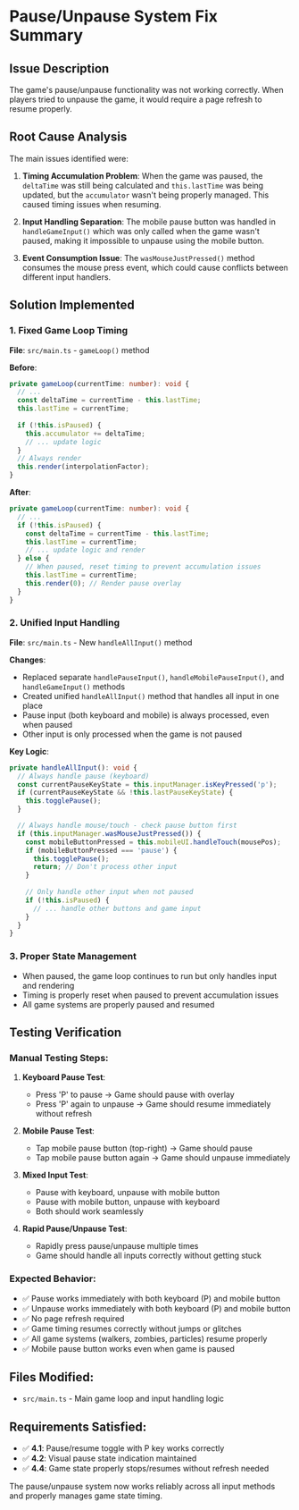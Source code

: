 # Pause/Unpause System Fix Summary

## Issue Description
The game's pause/unpause functionality was not working correctly. When players tried to unpause the game, it would require a page refresh to resume properly.

## Root Cause Analysis
The main issues identified were:

1. **Timing Accumulation Problem**: When the game was paused, the `deltaTime` was still being calculated and `this.lastTime` was being updated, but the `accumulator` wasn't being properly managed. This caused timing issues when resuming.

2. **Input Handling Separation**: The mobile pause button was handled in `handleGameInput()` which was only called when the game wasn't paused, making it impossible to unpause using the mobile button.

3. **Event Consumption Issue**: The `wasMouseJustPressed()` method consumes the mouse press event, which could cause conflicts between different input handlers.

## Solution Implemented

### 1. Fixed Game Loop Timing
**File**: `src/main.ts` - `gameLoop()` method

**Before**:
```typescript
private gameLoop(currentTime: number): void {
  // ...
  const deltaTime = currentTime - this.lastTime;
  this.lastTime = currentTime;
  
  if (!this.isPaused) {
    this.accumulator += deltaTime;
    // ... update logic
  }
  // Always render
  this.render(interpolationFactor);
}
```

**After**:
```typescript
private gameLoop(currentTime: number): void {
  // ...
  if (!this.isPaused) {
    const deltaTime = currentTime - this.lastTime;
    this.lastTime = currentTime;
    // ... update logic and render
  } else {
    // When paused, reset timing to prevent accumulation issues
    this.lastTime = currentTime;
    this.render(0); // Render pause overlay
  }
}
```

### 2. Unified Input Handling
**File**: `src/main.ts` - New `handleAllInput()` method

**Changes**:
- Replaced separate `handlePauseInput()`, `handleMobilePauseInput()`, and `handleGameInput()` methods
- Created unified `handleAllInput()` method that handles all input in one place
- Pause input (both keyboard and mobile) is always processed, even when paused
- Other input is only processed when the game is not paused

**Key Logic**:
```typescript
private handleAllInput(): void {
  // Always handle pause (keyboard)
  const currentPauseKeyState = this.inputManager.isKeyPressed('p');
  if (currentPauseKeyState && !this.lastPauseKeyState) {
    this.togglePause();
  }

  // Always handle mouse/touch - check pause button first
  if (this.inputManager.wasMouseJustPressed()) {
    const mobileButtonPressed = this.mobileUI.handleTouch(mousePos);
    if (mobileButtonPressed === 'pause') {
      this.togglePause();
      return; // Don't process other input
    }
    
    // Only handle other input when not paused
    if (!this.isPaused) {
      // ... handle other buttons and game input
    }
  }
}
```

### 3. Proper State Management
- When paused, the game loop continues to run but only handles input and rendering
- Timing is properly reset when paused to prevent accumulation issues
- All game systems are properly paused and resumed

## Testing Verification

### Manual Testing Steps:
1. **Keyboard Pause Test**:
   - Press 'P' to pause → Game should pause with overlay
   - Press 'P' again to unpause → Game should resume immediately without refresh

2. **Mobile Pause Test**:
   - Tap mobile pause button (top-right) → Game should pause
   - Tap mobile pause button again → Game should unpause immediately

3. **Mixed Input Test**:
   - Pause with keyboard, unpause with mobile button
   - Pause with mobile button, unpause with keyboard
   - Both should work seamlessly

4. **Rapid Pause/Unpause Test**:
   - Rapidly press pause/unpause multiple times
   - Game should handle all inputs correctly without getting stuck

### Expected Behavior:
- ✅ Pause works immediately with both keyboard (P) and mobile button
- ✅ Unpause works immediately with both keyboard (P) and mobile button  
- ✅ No page refresh required
- ✅ Game timing resumes correctly without jumps or glitches
- ✅ All game systems (walkers, zombies, particles) resume properly
- ✅ Mobile pause button works even when game is paused

## Files Modified:
- `src/main.ts` - Main game loop and input handling logic

## Requirements Satisfied:
- ✅ **4.1**: Pause/resume toggle with P key works correctly
- ✅ **4.2**: Visual pause state indication maintained  
- ✅ **4.4**: Game state properly stops/resumes without refresh needed

The pause/unpause system now works reliably across all input methods and properly manages game state timing.